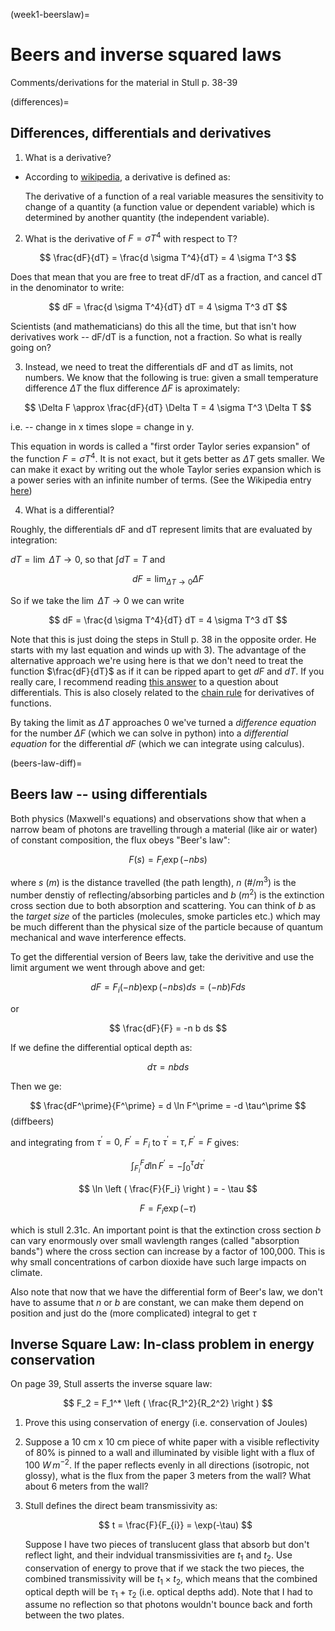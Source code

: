 (week1-beerslaw)=
# Beers and inverse squared laws

Comments/derivations for the material in  Stull p. 38-39

(differences)=

## Differences, differentials and derivatives

1. What is a derivative?

- According to
  [wikipedia](https://en.wikipedia.org/wiki/Derivative), a
  derivative is defined as:

  The derivative of a function of a real variable measures the
  sensitivity to change of a quantity (a function value or dependent
  variable) which is determined by another quantity (the independent
  variable).

2. What is the derivative of $F = \sigma T^4$ with respect to T?

$$
\frac{dF}{dT} = \frac{d \sigma T^4}{dT} = 4 \sigma T^3
$$

Does that mean that you are free to treat dF/dT as a fraction, and
cancel dT in the denominator to write:

$$
dF = \frac{d \sigma T^4}{dT} dT = 4 \sigma T^3 dT
$$

Scientists (and mathematicians) do this all the time, but that isn't how
derivatives work -- dF/dT is a function, not a fraction. So what is
really going on?

3. Instead, we need to treat the differentials dF and dT as limits, not
   numbers. We know that the following is true: given a small
   temperature difference $\Delta T$ the flux difference
   $\Delta F$ is aproximately:

$$
\Delta F \approx  \frac{dF}{dT} \Delta T =  4 \sigma T^3 \Delta T
$$

i.e. -- change in x times slope = change in y.

This equation in words is called a "first order Taylor series expansion"
of the function $F = \sigma T^4$. It is not exact, but it gets
better as $\Delta T$ gets smaller. We can make it exact by writing
out the whole Taylor series expansion which is a power series with an
infinite number of terms. (See the Wikipedia entry
[here](https://en.wikipedia.org/wiki/Taylor_series))

4. What is a differential?

Roughly, the differentials dF and dT represent limits that are evaluated
by integration:

$dT = \lim{\  \Delta T \to 0}$, so that
$\int dT = T$ and

$$
dF = \lim_{ \Delta T \to 0} \Delta F
$$

So if we take the $\lim{\  \Delta T \to 0}$ we can write

$$
dF = \frac{d \sigma T^4}{dT} dT = 4 \sigma T^3 dT
$$

Note that this is just doing the steps in Stull p. 38 in the opposite
order. He starts with my last equation and winds up with 3). The
advantage of the alternative approach we're using here is that we don't
need to treat the function $\frac{dF}{dT}$ as if it can be ripped
apart to get $dF$ and $dT$. If you really care, I recommend
reading [this
answer](http://math.stackexchange.com/questions/23902/what-is-the-practical-difference-between-a-differential-and-a-derivative)
to a question about differentials. This is also closely related to the
[chain rule](https://en.wikipedia.org/wiki/Chain_rule) for
derivatives of functions.

By taking the limit as $\Delta T$ approaches 0 we've turned a
*difference equation* for the number $\Delta F$ (which we can
solve in python) into a *differential equation* for the differential
$dF$ (which we can integrate using calculus).

(beers-law-diff)=

## Beers law -- using differentials

Both physics (Maxwell's equations) and observations show that when a
narrow beam of photons are travelling through a material (like air or
water) of constant composition, the flux obeys "Beer's law":

$$
F(s) = F_i \exp (-n b s)
$$

where $s\ (m)$ is the distance travelled (the path length),
$n\ (\#/m^3)$ is the number denstiy of reflecting/absorbing
particles and $b\ (m^2)$ is the extinction cross section due to
both absorption and scattering. You can think of $b$ as the
*target size* of the particles (molecules, smoke particles etc.) which
may be much different than the physical size of the particle because of
quantum mechanical and wave interference effects.

To get the differential version of Beers law, take the derivitive and
use the limit argument we went through above and get:

$$
dF = F_i (-nb) \exp(-nbs) ds =  (-nb) F ds
$$

or

$$
\frac{dF}{F} = -n b ds
$$

If we define the differential optical depth as:

$$
d\tau = n b ds
$$


Then we ge:

$$
\frac{dF^\prime}{F^\prime} = d \ln F^\prime = -d \tau^\prime
$$ (diffbeers)

and integrating from $\tau^\prime=0,\ F^\prime=F_i$ to
$\tau^\prime = \tau,F^\prime = F$ gives:

$$
\int_{F_i}^F  d \ln F^\prime = -\int_0^\tau d\tau^\prime
$$

$$
\ln \left ( \frac{F}{F_i} \right ) = - \tau
$$

$$
F = F_i \exp (-\tau)
$$

which is stull 2.31c. An important point is that the extinction cross
section $b$ can vary enormously over small wavlength ranges
(called "absorption bands") where the cross section can increase by a
factor of 100,000. This is why small concentrations of carbon dioxide
have such large impacts on climate.

Also note that now that we have the differential form of Beer's law, we
don't have to assume that $n$ or $b$ are constant, we can
make them depend on position and just do the (more complicated) integral
to get $\tau$

## Inverse Square Law: In-class problem in energy conservation

On page 39, Stull asserts the inverse square law:

$$
F_2 = F_1^* \left ( \frac{R_1^2}{R_2^2} \right )
$$

1. Prove this using conservation of energy (i.e. conservation of Joules)

2. Suppose a 10 cm x 10 cm piece of white paper with a visible
   reflectivity of 80% is pinned to a wall and illuminated by visible
   light with a flux of 100 $W\,m^{-2}$. If the paper reflects
   evenly in all directions (isotropic, not glossy), what is the flux
   from the paper 3 meters from the wall? What about 6 meters from the
   wall?  




3. Stull defines the direct beam transmissivity as:

   $$
   t = \frac{F}{F_{i}} = \exp(-\tau)
   $$

   Suppose I have two pieces of translucent glass that absorb but don't
   reflect light, and their indvidual transmissivities are $t_1$ and
   $t_2$. Use conservation of energy to prove that if we stack the
   two pieces, the combined transmissivity will be $t_1 \times t_2$,
   which means that the combined optical depth will be
   $\tau_1 + \tau_2$ (i.e. optical depths add). Note that I had to
   assume no reflection so that photons wouldn't bounce back and forth
   between the two plates. 

